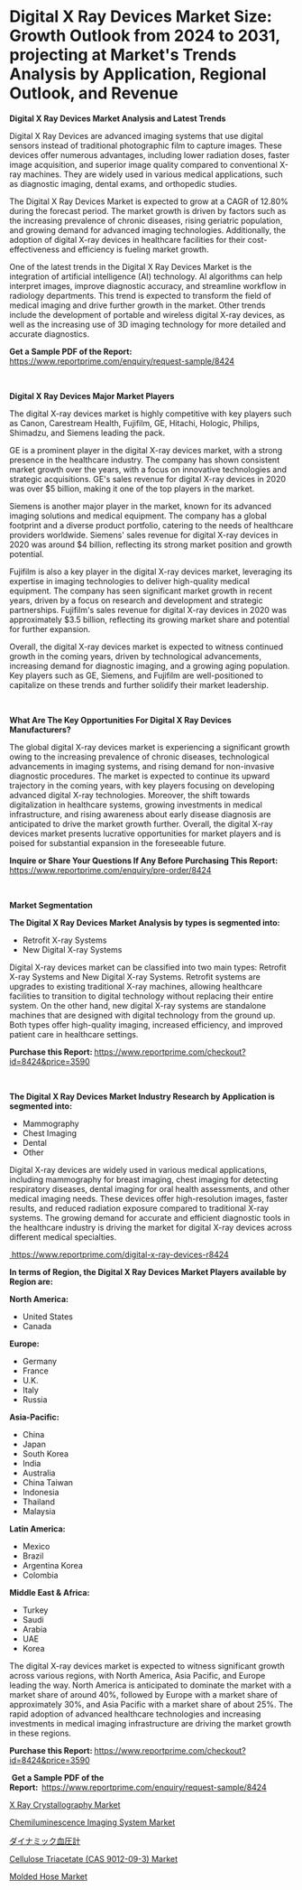 <p><h1>Digital X Ray Devices Market Size: Growth Outlook from 2024 to 2031, projecting at Market's Trends Analysis by Application, Regional Outlook, and Revenue</h1></p><p><strong>Digital X Ray Devices Market Analysis and Latest Trends</strong></p>
<p><p>Digital X Ray Devices are advanced imaging systems that use digital sensors instead of traditional photographic film to capture images. These devices offer numerous advantages, including lower radiation doses, faster image acquisition, and superior image quality compared to conventional X-ray machines. They are widely used in various medical applications, such as diagnostic imaging, dental exams, and orthopedic studies.</p><p>The Digital X Ray Devices Market is expected to grow at a CAGR of 12.80% during the forecast period. The market growth is driven by factors such as the increasing prevalence of chronic diseases, rising geriatric population, and growing demand for advanced imaging technologies. Additionally, the adoption of digital X-ray devices in healthcare facilities for their cost-effectiveness and efficiency is fueling market growth.</p><p>One of the latest trends in the Digital X Ray Devices Market is the integration of artificial intelligence (AI) technology. AI algorithms can help interpret images, improve diagnostic accuracy, and streamline workflow in radiology departments. This trend is expected to transform the field of medical imaging and drive further growth in the market. Other trends include the development of portable and wireless digital X-ray devices, as well as the increasing use of 3D imaging technology for more detailed and accurate diagnostics.</p></p>
<p><strong>Get a Sample PDF of the Report:&nbsp;</strong> <a href="https://www.reportprime.com/enquiry/request-sample/8424">https://www.reportprime.com/enquiry/request-sample/8424</a></p>
<p>&nbsp;</p>
<p><strong>Digital X Ray Devices Major Market Players</strong></p>
<p><p>The digital X-ray devices market is highly competitive with key players such as Canon, Carestream Health, Fujifilm, GE, Hitachi, Hologic, Philips, Shimadzu, and Siemens leading the pack. </p><p>GE is a prominent player in the digital X-ray devices market, with a strong presence in the healthcare industry. The company has shown consistent market growth over the years, with a focus on innovative technologies and strategic acquisitions. GE's sales revenue for digital X-ray devices in 2020 was over $5 billion, making it one of the top players in the market.</p><p>Siemens is another major player in the market, known for its advanced imaging solutions and medical equipment. The company has a global footprint and a diverse product portfolio, catering to the needs of healthcare providers worldwide. Siemens' sales revenue for digital X-ray devices in 2020 was around $4 billion, reflecting its strong market position and growth potential.</p><p>Fujifilm is also a key player in the digital X-ray devices market, leveraging its expertise in imaging technologies to deliver high-quality medical equipment. The company has seen significant market growth in recent years, driven by a focus on research and development and strategic partnerships. Fujifilm's sales revenue for digital X-ray devices in 2020 was approximately $3.5 billion, reflecting its growing market share and potential for further expansion.</p><p>Overall, the digital X-ray devices market is expected to witness continued growth in the coming years, driven by technological advancements, increasing demand for diagnostic imaging, and a growing aging population. Key players such as GE, Siemens, and Fujifilm are well-positioned to capitalize on these trends and further solidify their market leadership.</p></p>
<p>&nbsp;</p>
<p><strong>What Are The Key Opportunities For Digital X Ray Devices Manufacturers?</strong></p>
<p><p>The global digital X-ray devices market is experiencing a significant growth owing to the increasing prevalence of chronic diseases, technological advancements in imaging systems, and rising demand for non-invasive diagnostic procedures. The market is expected to continue its upward trajectory in the coming years, with key players focusing on developing advanced digital X-ray technologies. Moreover, the shift towards digitalization in healthcare systems, growing investments in medical infrastructure, and rising awareness about early disease diagnosis are anticipated to drive the market growth further. Overall, the digital X-ray devices market presents lucrative opportunities for market players and is poised for substantial expansion in the foreseeable future.</p></p>
<p><strong>Inquire or Share Your Questions If Any Before Purchasing This Report:</strong> <a href="https://www.reportprime.com/enquiry/pre-order/8424">https://www.reportprime.com/enquiry/pre-order/8424</a></p>
<p>&nbsp;</p>
<p><strong>Market Segmentation</strong></p>
<p><strong>The Digital X Ray Devices Market Analysis by types is segmented into:</strong></p>
<p><ul><li>Retrofit X-ray Systems</li><li>New Digital X-ray Systems</li></ul></p>
<p><p>Digital X-ray devices market can be classified into two main types: Retrofit X-ray Systems and New Digital X-ray Systems. Retrofit systems are upgrades to existing traditional X-ray machines, allowing healthcare facilities to transition to digital technology without replacing their entire system. On the other hand, new digital X-ray systems are standalone machines that are designed with digital technology from the ground up. Both types offer high-quality imaging, increased efficiency, and improved patient care in healthcare settings.</p></p>
<p><strong>Purchase this Report:&nbsp;</strong><a href="https://www.reportprime.com/checkout?id=8424&price=3590">https://www.reportprime.com/checkout?id=8424&price=3590</a></p>
<p>&nbsp;</p>
<p><strong>The Digital X Ray Devices Market Industry Research by Application is segmented into:</strong></p>
<p><ul><li>Mammography</li><li>Chest Imaging</li><li>Dental</li><li>Other</li></ul></p>
<p><p>Digital X-ray devices are widely used in various medical applications, including mammography for breast imaging, chest imaging for detecting respiratory diseases, dental imaging for oral health assessments, and other medical imaging needs. These devices offer high-resolution images, faster results, and reduced radiation exposure compared to traditional X-ray systems. The growing demand for accurate and efficient diagnostic tools in the healthcare industry is driving the market for digital X-ray devices across different medical specialties.</p></p>
<p><a href="https://www.reportprime.com/digital-x-ray-devices-r8424">&nbsp;https://www.reportprime.com/digital-x-ray-devices-r8424</a></p>
<p><strong>In terms of Region, the Digital X Ray Devices Market Players available by Region are:</strong></p>
<p>
    <p> <strong> North America: </strong>
        <ul>
            <li>United States</li>
            <li>Canada</li>
        </ul>
        </p> 
    <p> <strong> Europe: </strong>
        <ul>
            <li>Germany</li>
            <li>France</li>
            <li>U.K.</li>
            <li>Italy</li>
            <li>Russia</li>
        </ul>
        </p> 
    <p> <strong> Asia-Pacific: </strong>
        <ul>
            <li>China</li>
            <li>Japan</li>
            <li>South Korea</li>
            <li>India</li>
            <li>Australia</li>
            <li>China Taiwan</li>
            <li>Indonesia</li>
            <li>Thailand</li>
            <li>Malaysia</li>
        </ul>
        </p> 
    <p> <strong> Latin America: </strong>
        <ul>
            <li>Mexico</li>
            <li>Brazil</li>
            <li>Argentina Korea</li>
            <li>Colombia</li>
        </ul>
        </p> 
    <p> <strong> Middle East & Africa: </strong>
        <ul>
            <li>Turkey</li>
            <li>Saudi</li>
            <li>Arabia</li>
            <li>UAE</li>
            <li>Korea</li>
        </ul>
    </p>
    </p>
<p><p>The digital X-ray devices market is expected to witness significant growth across various regions, with North America, Asia Pacific, and Europe leading the way. North America is anticipated to dominate the market with a market share of around 40%, followed by Europe with a market share of approximately 30%, and Asia Pacific with a market share of about 25%. The rapid adoption of advanced healthcare technologies and increasing investments in medical imaging infrastructure are driving the market growth in these regions.</p></p>
<p><strong>Purchase this Report: </strong><a href="https://www.reportprime.com/checkout?id=8424&price=3590">https://www.reportprime.com/checkout?id=8424&price=3590</a></p>
<p>&nbsp;<strong>Get a Sample PDF of the Report:&nbsp;&nbsp;</strong><a href="https://www.reportprime.com/enquiry/request-sample/8424">https://www.reportprime.com/enquiry/request-sample/8424</a></p>
<p><strong></strong></p>
<p><p><a href="https://github.com/zjyglelu/Market-Research-Report-List-2/blob/main/x-ray-crystallography-market.md">X Ray Crystallography Market</a></p><p><a href="https://github.com/elizabethdagraca/Market-Research-Report-List-2/blob/main/chemiluminescence-imaging-system-market.md">Chemiluminescence Imaging System Market</a></p><p><a href="https://medium.com/@roachbrenda/%E3%83%80%E3%82%A4%E3%83%8A%E3%83%9F%E3%83%83%E3%82%AF%E8%A1%80%E5%9C%A7%E3%83%A2%E3%83%8B%E3%82%BF%E3%83%BC%E5%B8%82%E5%A0%B4-%E5%B8%82%E5%A0%B4%E3%82%B7%E3%82%A7%E3%82%A2-%E5%B8%82%E5%A0%B4%E3%83%88%E3%83%AC%E3%83%B3%E3%83%89-%E3%81%8A%E3%82%88%E3%81%B3%E5%B0%86%E6%9D%A5%E3%81%AE%E6%88%90%E9%95%B7%E3%82%92%E6%8E%A2%E3%82%8B-76cc65a9f2b6">ダイナミック血圧計</a></p><p><a href="https://www.linkedin.com/pulse/cellulose-triacetate-cas-9012-09-3-market-dynamics-2024-2031-xdaue?trackingId=Cd2f4TQwbPAaA1yo2qpGJw%3D%3D">Cellulose Triacetate (CAS 9012-09-3) Market</a></p><p><a href="https://issuu.com/reportprime-2/docs/molded-hose-market-size-2030.pptx">Molded Hose Market</a></p></p>